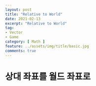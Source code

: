 ```yaml
---
layout: post
title: "Relative to World"
date: 2021-02-13
excerpt: "Relative to World"
tag:
- Vector
- Game
category: [ Math ]
feature: ../assets/img/title/basic.jpg
comments: true
---
```


# 상대 좌표를 월드 좌표로


